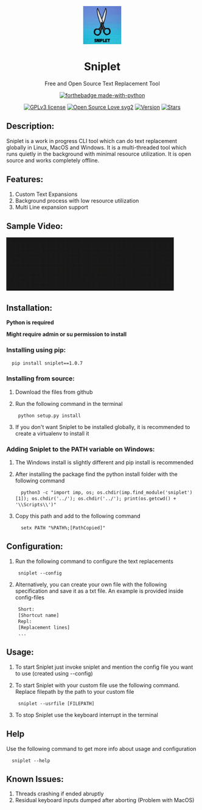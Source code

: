 <div align = "center">

<img src="./images/logo.png" width="100" height="100"></img>

</div>

<h1 align = "center">Sniplet</h1>

<p align = "center">Free and Open Source Text Replacement Tool</p>


<div align = "center">

[![forthebadge made-with-python](http://ForTheBadge.com/images/badges/made-with-python.svg)](https://www.python.org/)

[![GPLv3 license](https://img.shields.io/badge/License-GPLv3-blue.svg)](http://perso.crans.org/besson/LICENSE.html)
[![Open Source Love svg2](https://badges.frapsoft.com/os/v2/open-source.svg?v=103)]()
[![Version](https://img.shields.io/pypi/v/sniplet?label=version)]()
[![Stars](https://img.shields.io/github/stars/veera2508/sniplet?style=social)]()

</div>


## Description:
Sniplet is a work in progress CLI tool which can do text replacement globally in 
Linux, MacOS and Windows. It is a multi-threaded tool which runs quietly in the background with minimal resource 
utilization. It is open source and works completely offline.

## Features:
1. Custom Text Expansions
2. Background process with low resource utilization
3. Multi Line expansion support

## Sample Video:

<img src="./images/Sample.gif" width="440" height="140"></img>

## Installation:
**Python is required**

**Might require admin or su permission to install**


### Installing using pip:
      pip install sniplet==1.0.7
### Installing from source:
1. Download the files from github
2. Run the following command in the terminal

        python setup.py install
3. If you don't want Sniplet to be installed globally, it is recommended to create a virtualenv to install it

### Adding Sniplet to the PATH variable on Windows:
1. The Windows install is slightly different and pip install is recommended
2. After installing the package find the python install folder with the following command
   
         python3 -c "import imp, os; os.chdir(imp.find_module('sniplet')[1]); os.chdir('../'); os.chdir('../'); print(os.getcwd() + '\\Scripts\\')"
3. Copy this path and add to the following command
         
         setx PATH "%PATH%;[PathCopied]"


## Configuration:
1. Run the following command to configure the text replacements
        
        sniplet --config
2. Alternatively, you can create your own file with the following specification and save it as a txt file. An example is provided inside config-files

        Short:
        [Shortcut name]
        Repl:
        [Replacement lines]
        ...

## Usage:
1. To start Sniplet just invoke sniplet and mention the config file you want to use (created using --config)
2. To start Sniplet with your custom file use the following command. Replace filepath by the path to your custom file
   
        sniplet --usrfile [FILEPATH]
3. To stop Sniplet use the keyboard interrupt in the terminal

## Help
Use the following command to get more info about usage and configuration
      
      sniplet --help

## Known Issues:
1. Threads crashing if ended abruptly
2. Residual keyboard inputs dumped after aborting (Problem with MacOS)



